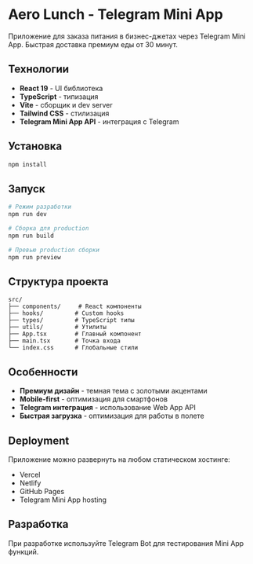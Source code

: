 # Aero Lunch - Telegram Mini App

Приложение для заказа питания в бизнес-джетах через Telegram Mini App. Быстрая доставка премиум еды от 30 минут.

## Технологии

- **React 19** - UI библиотека
- **TypeScript** - типизация
- **Vite** - сборщик и dev server
- **Tailwind CSS** - стилизация
- **Telegram Mini App API** - интеграция с Telegram

## Установка

```bash
npm install
```

## Запуск

```bash
# Режим разработки
npm run dev

# Сборка для production
npm run build

# Превью production сборки
npm run preview
```

## Структура проекта

```
src/
├── components/     # React компоненты
├── hooks/         # Custom hooks
├── types/         # TypeScript типы
├── utils/         # Утилиты
├── App.tsx        # Главный компонент
├── main.tsx       # Точка входа
└── index.css      # Глобальные стили
```

## Особенности

- **Премиум дизайн** - темная тема с золотыми акцентами
- **Mobile-first** - оптимизация для смартфонов
- **Telegram интеграция** - использование Web App API
- **Быстрая загрузка** - оптимизация для работы в полете

## Deployment

Приложение можно развернуть на любом статическом хостинге:
- Vercel
- Netlify
- GitHub Pages
- Telegram Mini App hosting

## Разработка

При разработке используйте Telegram Bot для тестирования Mini App функций. 